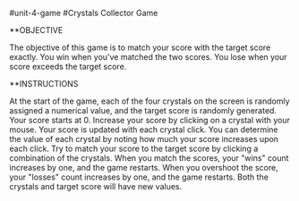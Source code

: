 #unit-4-game
#Crystals Collector Game

**OBJECTIVE

The objective of this game is to match your score with the target score exactly. You win when you've matched the two scores. You lose when your score exceeds the target score.

**INSTRUCTIONS

At the start of the game, each of the four crystals on the screen is randomly assigned a numerical value, and the target score is randomly generated. Your score starts at 0. Increase your score by clicking on a crystal with your mouse. Your score is updated with each crystal click. You can determine the value of each crystal by noting how much your score increases upon each click. Try to match your score to the target score by clicking a combination of the crystals. When you match the scores, your "wins" count increases by one, and the game restarts. When you overshoot the score, your "losses" count increases by one, and the game restarts. Both the crystals and target score will have new values.